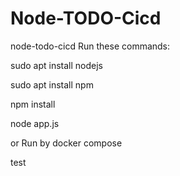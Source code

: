 # Node-TODO-Cicd

node-todo-cicd
Run these commands:

sudo apt install nodejs

sudo apt install npm

npm install

node app.js

or Run by docker compose

test
